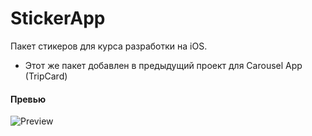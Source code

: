 # StickerApp
Пакет стикеров для курса разработки на iOS.

+ Этот же пакет добавлен в предыдущий проект для Carousel App (TripCard)

#### Превью

![Preview](https://media.giphy.com/media/70sF5eRKxYAe1bOPpO/giphy.gif "Preview")
